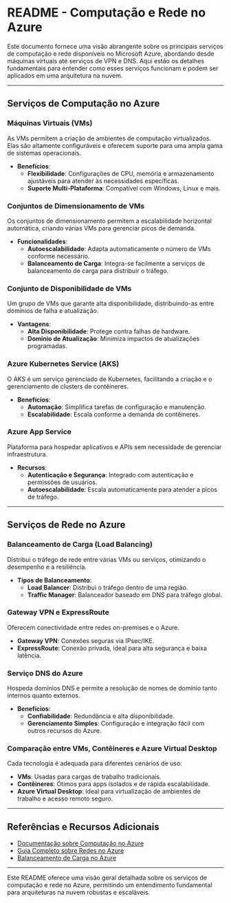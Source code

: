 # README - Computação e Rede no Azure

Este documento fornece uma visão abrangente sobre os principais serviços de computação e rede disponíveis no Microsoft Azure, abordando desde máquinas virtuais até serviços de VPN e DNS. Aqui estão os detalhes fundamentais para entender como esses serviços funcionam e podem ser aplicados em uma arquitetura na nuvem.

---

## Serviços de Computação no Azure

### Máquinas Virtuais (VMs)
As VMs permitem a criação de ambientes de computação virtualizados. Elas são altamente configuráveis e oferecem suporte para uma ampla gama de sistemas operacionais.

- **Benefícios**:
  - **Flexibilidade**: Configurações de CPU, memória e armazenamento ajustáveis para atender às necessidades específicas.
  - **Suporte Multi-Plataforma**: Compatível com Windows, Linux e mais.

### Conjuntos de Dimensionamento de VMs
Os conjuntos de dimensionamento permitem a escalabilidade horizontal automática, criando várias VMs para gerenciar picos de demanda.

- **Funcionalidades**:
  - **Autoescalabilidade**: Adapta automaticamente o número de VMs conforme necessário.
  - **Balanceamento de Carga**: Integra-se facilmente a serviços de balanceamento de carga para distribuir o tráfego.

### Conjunto de Disponibilidade de VMs
Um grupo de VMs que garante alta disponibilidade, distribuindo-as entre domínios de falha e atualização.

- **Vantagens**:
  - **Alta Disponibilidade**: Protege contra falhas de hardware.
  - **Domínio de Atualização**: Minimiza impactos de atualizações programadas.

### Azure Kubernetes Service (AKS)
O AKS é um serviço gerenciado de Kubernetes, facilitando a criação e o gerenciamento de clusters de contêineres.

- **Benefícios**:
  - **Automação**: Simplifica tarefas de configuração e manutenção.
  - **Escalabilidade**: Escala conforme a demanda de contêineres.

### Azure App Service
Plataforma para hospedar aplicativos e APIs sem necessidade de gerenciar infraestrutura.

- **Recursos**:
  - **Autenticação e Segurança**: Integrado com autenticação e permissões de usuários.
  - **Autoescalabilidade**: Escala automaticamente para atender a picos de tráfego.

---

## Serviços de Rede no Azure

### Balanceamento de Carga (Load Balancing)
Distribui o tráfego de rede entre várias VMs ou serviços, otimizando o desempenho e a resiliência.

- **Tipos de Balanceamento**:
  - **Load Balancer**: Distribui o tráfego dentro de uma região.
  - **Traffic Manager**: Balanceador baseado em DNS para tráfego global.

### Gateway VPN e ExpressRoute
Oferecem conectividade entre redes on-premises e o Azure.

- **Gateway VPN**: Conexões seguras via IPsec/IKE.
- **ExpressRoute**: Conexão privada, ideal para alta segurança e baixa latência.

### Serviço DNS do Azure
Hospeda domínios DNS e permite a resolução de nomes de domínio tanto internos quanto externos.

- **Benefícios**:
  - **Confiabilidade**: Redundância e alta disponibilidade.
  - **Gerenciamento Simples**: Configuração e integração fácil com outros recursos do Azure.

### Comparação entre VMs, Contêineres e Azure Virtual Desktop
Cada tecnologia é adequada para diferentes cenários de uso:
- **VMs**: Usadas para cargas de trabalho tradicionais.
- **Contêineres**: Ótimos para apps isolados e de rápida escalabilidade.
- **Azure Virtual Desktop**: Ideal para virtualização de ambientes de trabalho e acesso remoto seguro.

---

## Referências e Recursos Adicionais

- [Documentação sobre Computação no Azure](https://learn.microsoft.com/pt-br/azure/virtual-machines/)
- [Guia Completo sobre Redes no Azure](https://learn.microsoft.com/pt-br/azure/networking/)
- [Balanceamento de Carga no Azure](https://learn.microsoft.com/pt-br/azure/load-balancer/)

---

Este README oferece uma visão geral detalhada sobre os serviços de computação e rede no Azure, permitindo um entendimento fundamental para arquiteturas na nuvem robustas e escaláveis.
